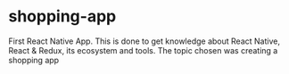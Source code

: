 # shopping-app
First React Native App. This is done to get knowledge about React Native, React &amp; Redux, its ecosystem and tools. The topic chosen was creating a shopping app 
